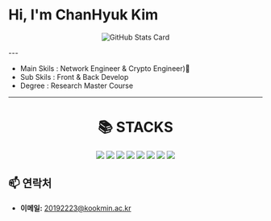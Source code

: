 
# Hi, I'm ChanHyuk Kim 

<p align="center">
  <img src="https://commit-ryxxn.vercel.app/api/stats" alt="GitHub Stats Card" />
</p>
---

- Main Skils : Network Engineer & Crypto Engineer)👋
- Sub Skils : Front & Back Develop
- Degree : Research Master Course

---


<div align=center><h1>📚 STACKS</h1></div>

<div align=center> 
  <img src="https://img.shields.io/badge/java-007396?style=for-the-badge&logo=java&logoColor=white"> 
  <img src="https://img.shields.io/badge/c++-00599C?style=for-the-badge&logo=c%2B%2B&logoColor=white">
  <img src="https://img.shields.io/badge/python-3776AB?style=for-the-badge&logo=python&logoColor=white">   
  <img src="https://img.shields.io/badge/spring-6DB33F?style=for-the-badge&logo=spring&logoColor=white"> 
  <img src="https://img.shields.io/badge/flutter-02569B?style=for-the-badge&logo=flutter&logoColor=white">
  <img src="https://img.shields.io/badge/linux-FCC624?style=for-the-badge&logo=linux&logoColor=black">   
  <img src="https://img.shields.io/badge/github-181717?style=for-the-badge&logo=github&logoColor=white">
  <img src="https://img.shields.io/badge/Crypto-339AF0?style=for-the-badge&logo=" "&logoColor=white">
</div>



## 📫 연락처

- **이메일:** 20192223@kookmin.ac.kr







